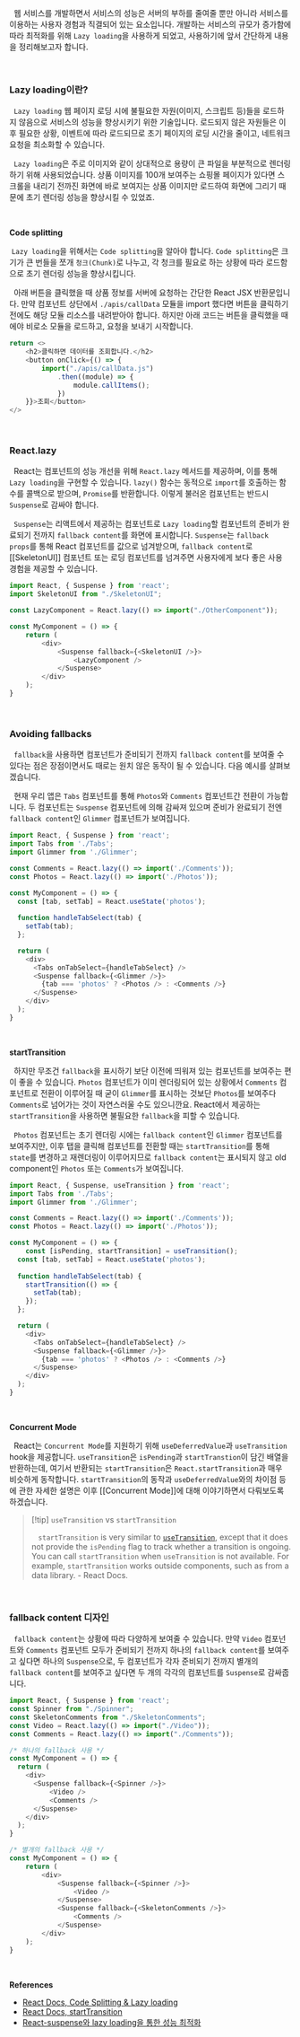 
&nbsp;&nbsp;웹 서비스를 개발하면서 서비스의 성능은 서버의 부하를 줄여줄 뿐만 아니라 서비스를 이용하는 사용자 경험과 직결되어 있는 요소입니다. 개발하는 서비스의 규모가 증가함에 따라 최적화를 위해 `Lazy loading`을 사용하게 되었고, 사용하기에 앞서 간단하게 내용을 정리해보고자 합니다.

<br>

### Lazy loading이란?

&nbsp;&nbsp;`Lazy loading` 웹 페이지 로딩 시에 불필요한 자원(이미지, 스크립트 등)들을 로드하지 않음으로 서비스의 성능을 향상시키기 위한 기술입니다. 로드되지 않은 자원들은 이후 필요한 상황, 이벤트에 따라 로드되므로 초기 페이지의 로딩 시간을 줄이고, 네트워크 요청을 최소화할 수 있습니다.

&nbsp;&nbsp;`Lazy loading`은 주로 이미지와 같이 상대적으로 용량이 큰 파일을 부분적으로 렌더링하기 위해 사용되었습니다. 상품 이미지를 100개 보여주는 쇼핑몰 페이지가 있다면 스크롤을 내리기 전까진 화면에 바로 보여지는 상품 이미지만 로드하여 화면에 그리기 때문에 초기 렌더링 성능을 향상시킬 수 있었죠.

<br>

**Code splitting**

&nbsp;`Lazy loading`을 위해서는 `Code splitting`을 알아야 합니다. `Code splitting`은 크기가 큰 번들을 쪼개 `청크(Chunk)`로 나누고, 각 청크를 필요로 하는 상황에 따라  로드함으로 초기 렌더링 성능을 향상시킵니다.

&nbsp;&nbsp;아래 버튼을 클릭했을 때 상품 정보를 서버에 요청하는 간단한 React JSX 반환문입니다. 만약 컴포넌트 상단에서 `./apis/callData` 모듈을 import 했다면 버튼을 클릭하기 전에도 해당 모듈 리소스를 내려받아야 합니다. 하지만 아래 코드는 버튼을 클릭했을 때에야 비로소 모듈을 로드하고, 요청을 보내기 시작합니다.

```javascript
return <>
	<h2>클릭하면 데이터를 조회합니다.</h2>
	<button onClick={() => {
		import("./apis/callData.js")
			.then((module) => {
				module.callItems();
			})
	}}>조회</button>
</>
```

<br>

### React.lazy

&nbsp;&nbsp;React는 컴포넌트의 성능 개선을 위해 `React.lazy` 메서드를 제공하며, 이를 통해 `Lazy loading`을 구현할 수 있습니다. `lazy()` 함수는 동적으로 `import`를 호출하는 함수를 콜백으로 받으며, `Promise`를 반환합니다. 이렇게 불러온 컴포넌트는 반드시 `Suspense`로 감싸야 합니다.

&nbsp;&nbsp;`Suspense`는 리액트에서 제공하는 컴포넌트로 `Lazy loading`할 컴포넌트의 준비가 완료되기 전까지 `fallback content`를 화면에 표시합니다. `Suspense`는 `fallback props`를 통해 React 컴포넌트를 값으로 넘겨받으며, `fallback content`로  [[SkeletonUI]] 컴포넌트 또는 로딩 컴포넌트를 넘겨주면 사용자에게 보다 좋은 사용 경험을 제공할 수 있습니다.

```javascript
import React, { Suspense } from 'react';
import SkeletonUI from "./SkeletonUI";

const LazyComponent = React.lazy(() => import("./OtherComponent"));

const MyComponent = () => {
	return (
		<div>
			<Suspense fallback={<SkeletonUI />}>
				<LazyComponent />
			</Suspense>
		</div>
	);
}
```

<br>

### Avoiding fallbacks

&nbsp;&nbsp;`fallback`을 사용하면 컴포넌트가 준비되기 전까지 `fallback content`를 보여줄 수 있다는 점은 장점이면서도 때로는 원치 않은 동작이 될 수 있습니다. 다음 예시를 살펴보겠습니다.

&nbsp;&nbsp;현재 우리 앱은 `Tabs` 컴포넌트를 통해 `Photos`와 `Comments` 컴포넌트간 전환이 가능합니다. 두 컴포넌트는 `Suspense` 컴포넌트에 의해 감싸져 있으며 준비가 완료되기 전엔 `fallback content`인 `Glimmer` 컴포넌트가 보여집니다.

```javascript
import React, { Suspense } from 'react';
import Tabs from './Tabs';
import Glimmer from './Glimmer';

const Comments = React.lazy(() => import('./Comments'));
const Photos = React.lazy(() => import('./Photos'));

const MyComponent = () => {
  const [tab, setTab] = React.useState('photos');
  
  function handleTabSelect(tab) {
    setTab(tab);
  };

  return (
    <div>
      <Tabs onTabSelect={handleTabSelect} />
      <Suspense fallback={<Glimmer />}>
        {tab === 'photos' ? <Photos /> : <Comments />}
      </Suspense>
    </div>
  );
}
```

<br>

**startTransition**

&nbsp;&nbsp;하지만 무조건 `fallback`을 표시하기 보단 이전에 띄워져 있는 컴포넌트를 보여주는 편이 좋을 수 있습니다. `Photos` 컴포넌트가 이미 렌더링되어 있는 상황에서 `Comments` 컴포넌트로 전환이 이루어질 때 굳이 `Glimmer`를 표시하는 것보단 `Photos`를 보여주다 `Comments`로 넘어가는 것이 자연스러울 수도 있으니깐요. React에서 제공하는 `startTransition`을 사용하면 불필요한 `fallback`을 피할 수 있습니다.

&nbsp;&nbsp;`Photos` 컴포넌트는 초기 렌더링 시에는 `fallback content`인 `Glimmer` 컴포넌트를 보여주지만, 이후 탭을 클릭해 컴포넌트를 전환할 때는 `startTransition`를 통해 `state`를 변경하고 재렌더링이 이루어지므로 `fallback content`는 표시되지 않고 old component인 `Photos` 또는 `Comments`가 보여집니다.

```javascript
import React, { Suspense, useTransition } from 'react';
import Tabs from './Tabs';
import Glimmer from './Glimmer';

const Comments = React.lazy(() => import('./Comments'));
const Photos = React.lazy(() => import('./Photos'));

const MyComponent = () => {
	const [isPending, startTransition] = useTransition();
  const [tab, setTab] = React.useState('photos');
  
  function handleTabSelect(tab) {
	startTransition(() => {
	  setTab(tab);
	});
  };

  return (
    <div>
      <Tabs onTabSelect={handleTabSelect} />
      <Suspense fallback={<Glimmer />}>
        {tab === 'photos' ? <Photos /> : <Comments />}
      </Suspense>
    </div>
  );
}
```

<br>

**Concurrent Mode**

&nbsp;&nbsp;React는 `Concurrent Mode`를 지원하기 위해 `useDeferredValue`과 `useTransition` hook을 제공합니다. `useTransition`은 `isPending`과 `startTranstion`이 담긴 배열을 반환하는데, 여기서 반환되는 `startTransition`은 `React.startTransition`과 매우 비슷하게 동작합니다. `startTransition`의 동작과 `useDeferredValue`와의 차이점 등에 관한 자세한 설명은 이후 [[Concurrent Mode]]에 대해 이야기하면서 다뤄보도록 하겠습니다.

>[!tip] `useTransition` vs `startTransition`
>
> &nbsp;&nbsp; `startTransition` is very similar to [`useTransition`](https://react.dev/reference/react/useTransition), except that it does not provide the `isPending` flag to track whether a transition is ongoing. You can call `startTransition` when `useTransition` is not available. For example, `startTransition` works outside components, such as from a data library. - React Docs.

<br>

### fallback content 디자인

&nbsp;&nbsp;`fallback content`는 상황에 따라 다양하게 보여줄 수 있습니다. 만약 `Video` 컴포넌트와 `Comments` 컴포넌트 모두가 준비되기 전까지 하나의 `fallback content`를 보여주고 싶다면 하나의 `Suspense`으로, 두 컴포넌트가 각자 준비되기 전까지 별개의 `fallback content`를 보여주고 싶다면 두 개의 각각의 컴포넌트를 `Suspense`로 감싸줍니다.

```javascript
import React, { Suspense } from 'react';
const Spinner from "./Spinner";
const SkeletonComments from "./SkeletonComments";
const Video = React.lazy(() => import("./Video"));
const Comments = React.lazy(() => import("./Comments"));

/* 하나의 fallback 사용 */
const MyComponent = () => {
  return (
    <div>
      <Suspense fallback={<Spinner />}>
	      <Video />
	      <Comments />
      </Suspense>
    </div>
  );
}

/* 별개의 fallback 사용 */
const MyComponent = () => {
	return (
		<div>
			<Suspense fallback={<Spinner />}>
				<Video />
			</Suspense>
			<Suspense fallback={<SkeletonComments />}>
				<Comments />
			</Suspense>
		</div>
	);
}
```

<br>

**References**
- [React Docs, Code Splitting & Lazy loading](https://legacy.reactjs.org/docs/code-splitting.html)
- [React Docs, startTransition](https://react.dev/reference/react/startTransition)
- [React-suspense와 lazy loading을 통한 성능 최적화](https://www.deviantceblog.com/react-suspense%EC%99%80-lazy-loading%EC%9D%84-%ED%86%B5%ED%95%9C-%EC%84%B1%EB%8A%A5-%EC%B5%9C%EC%A0%81%ED%99%94/)